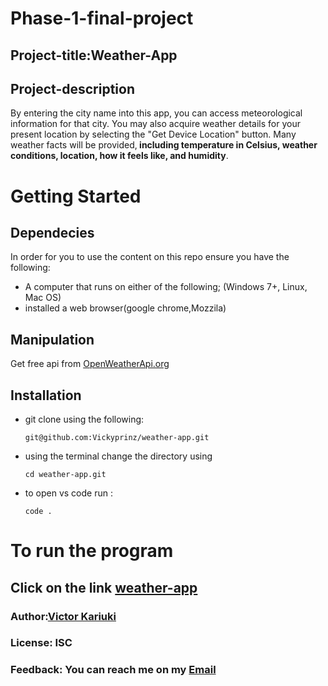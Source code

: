 # Phase-1-final-project
## Project-title:Weather-App
## Project-description
<p>By entering the city name into this app, you can access meteorological information for that city. You may also acquire weather details for your present location by selecting the "Get Device Location" button. Many weather facts will be provided,<b> including temperature in Celsius, weather conditions, location, how it feels like, and humidity</b>.<p>

# Getting Started
## Dependecies
In order for you to use the content on this repo ensure you have the following:

- A computer that runs on either of the following; (Windows 7+, Linux, Mac OS)
- installed a web browser(google chrome,Mozzila)
## Manipulation
Get free api from [OpenWeatherApi.org](https://openweathermap.org/api)

## Installation
- git clone using the following:

      git@github.com:Vickyprinz/weather-app.git

- using the terminal change the directory using
 
      cd weather-app.git
- to open vs code run :

      code .
# To run the program
## Click on the link [weather-app](https://vickyprinz.github.io/weather-app/)

### Author:[Victor Kariuki](https://github.com/Vickyprinz)
### License: ISC
### Feedback: You can reach me on my [Email](kariukivictor315@gmail.com)
